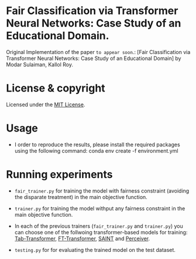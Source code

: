 # Fair Classification via Transformer Neural Networks: Case Study of an Educational Domain.


Original Implementation of the paper `to appear soon`.: [Fair Classification via Transformer Neural Networks: Case Study of an Educational Domain] by Modar Sulaiman, Kallol Roy.




# License & copyright
Licensed under the [MIT License](License).


# Usage
* I order to reproduce the results, please install the required packages using the following command: 
                               conda env create -f environment.yml

# Running experiments

* `fair_trainer.py` for training the model with fairness constraint (avoiding the disparate treatment) in the main objective function.

* `trainer.py` for training the model withput any fairness constraint in the main objective function.

*  In each of the previous trainers (`fair_trainer.py` and `trainer.py`) you can choose one of the follwoing transformer-based models for training: [Tab-Transformer](https://arxiv.org/abs/2012.06678), [FT-Transformer](https://arxiv.org/pdf/2106.11959.pdf), [SAINT](https://arxiv.org/abs/2106.01342) and [Perceiver](https://arxiv.org/abs/2103.03206).

* `testing.py` for for evaluating the trained model on the test dataset.

